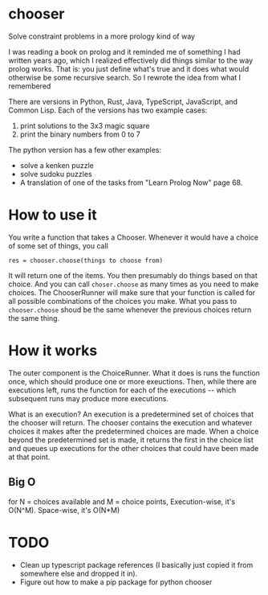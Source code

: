 # chooser
Solve constraint problems in a more prology kind of way

I was reading a book on prolog and it reminded me of something I had written years ago, which I realized
effectively did things similar to the way prolog works. That is: you just define what's true and it does
what would otherwise be some recursive search. So I rewrote the idea from what I remembered

There are versions in Python, Rust, Java, TypeScript, JavaScript, and Common Lisp. Each of the versions has two example cases:
1. print solutions to the 3x3 magic square
2. print the binary numbers from 0 to 7

The python version has a few other examples:
* solve a kenken puzzle
* solve sudoku puzzles
* A translation of one of the tasks from "Learn Prolog Now" page 68.

# How to use it
You write a function that takes a Chooser. Whenever it would have a choice of some set of things, you call
```
res = chooser.choose(things to choose from)
```
It will return one of the items. You then presumably do things based on that choice. And you can call
`choser.choose` as many times as you need to make choices. The ChooserRunner will make sure that your function
is called for all possible combinations of the choices you make. What you pass to `chooser.choose` shoud be the
same whenever the previous choices return the same thing.

# How it works
The outer component is the ChoiceRunner. What it does is runs the function once, which should produce one
or more exeuctions. Then, while there are executions left, runs the function for each of the executions -- which
subsequent runs may produce more executions.

What is an execution? An execution is a predetermined set of choices that the chooser will return. The chooser contains
the execution and whatever choices it makes after the predetermined choices are made. When a choice beyond the
predetermined set is made, it returns the first in the choice list and queues up executions for the other choices that
could have been made at that point.

## Big O
for N = choices available and M = choice points, Execution-wise, it's O(N^M). Space-wise, it's O(N*M)

# TODO
* Clean up typescript package references (I basically just copied it from somewhere else and dropped it in).
* Figure out how to make a pip package for python chooser

